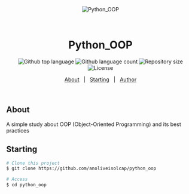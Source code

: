 <div align="center" id="top"> 
  <img src="./.github/app.gif" alt="Python_OOP" />

  &#xa0;

  <!-- <a href="https://python_oop.netlify.app">Demo</a> -->
</div>

<h1 align="center">Python_OOP</h1>

<p align="center">
  <img alt="Github top language" src="https://img.shields.io/github/languages/top/anoliveisolcap/python_oop?color=1f425f">

  <img alt="Github language count" src="https://img.shields.io/github/languages/count/anoliveisolcap/python_oop?color=1f425f">

  <img alt="Repository size" src="https://img.shields.io/github/repo-size/anoliveisolcap/python_oop?color=1f425f">

  <img alt="License" src="https://img.shields.io/github/license/anoliveisolcap/python_oop?color=1f425f">

</p>

<p align="center">
  <a href="about">About</a> &#xa0; | &#xa0; 
  <a href="#starting">Starting</a> &#xa0; | &#xa0;
  <a href="https://github.com/anoliveisolcap" target="_blank">Author</a>
</p>

<br>

## About ##

A simple study about OOP (Object-Oriented Programming) and its best practices

## Starting ##

```bash
# Clone this project
$ git clone https://github.com/anoliveisolcap/python_oop

# Access
$ cd python_oop

```
&#xa0;


